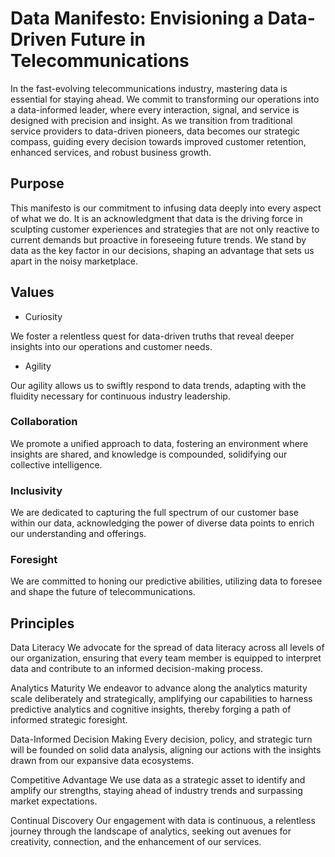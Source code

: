 # Data Manifesto: Envisioning a Data-Driven Future in Telecommunications
In the fast-evolving telecommunications industry, mastering data is essential for staying ahead. We commit to transforming our operations into a data-informed leader, where every interaction, signal, and service is designed with precision and insight. As we transition from traditional service providers to data-driven pioneers, data becomes our strategic compass, guiding every decision towards improved customer retention, enhanced services, and robust business growth.
## Purpose
This manifesto is our commitment to infusing data deeply into every aspect of what we do. It is an acknowledgment that data is the driving force in sculpting customer experiences and strategies that are not only reactive to current demands but proactive in foreseeing future trends. We stand by data as the key factor in our decisions, shaping an advantage that sets us apart in the noisy marketplace.
## Values
- Curiosity

We foster a relentless quest for data-driven truths that reveal deeper insights into our operations and customer needs.
- Agility

Our agility allows us to swiftly respond to data trends, adapting with the fluidity necessary for continuous industry leadership.
### Collaboration
We promote a unified approach to data, fostering an environment where insights are shared, and knowledge is compounded, solidifying our collective intelligence.
### Inclusivity
We are dedicated to capturing the full spectrum of our customer base within our data, acknowledging the power of diverse data points to enrich our understanding and offerings.
### Foresight
We are committed to honing our predictive abilities, utilizing data to foresee and shape the future of telecommunications.

## Principles
Data Literacy
We advocate for the spread of data literacy across all levels of our organization, ensuring that every team member is equipped to interpret data and contribute to an informed decision-making process.


Analytics Maturity
We endeavor to advance along the analytics maturity scale deliberately and strategically, amplifying our capabilities to harness predictive analytics and cognitive insights, thereby forging a path of informed strategic foresight.


Data-Informed Decision Making
Every decision, policy, and strategic turn will be founded on solid data analysis, aligning our actions with the insights drawn from our expansive data ecosystems.


Competitive Advantage
We use data as a strategic asset to identify and amplify our strengths, staying ahead of industry trends and surpassing market expectations.


Continual Discovery 
Our engagement with data is continuous, a relentless journey through the landscape of analytics, seeking out avenues for creativity, connection, and the enhancement of our services.
